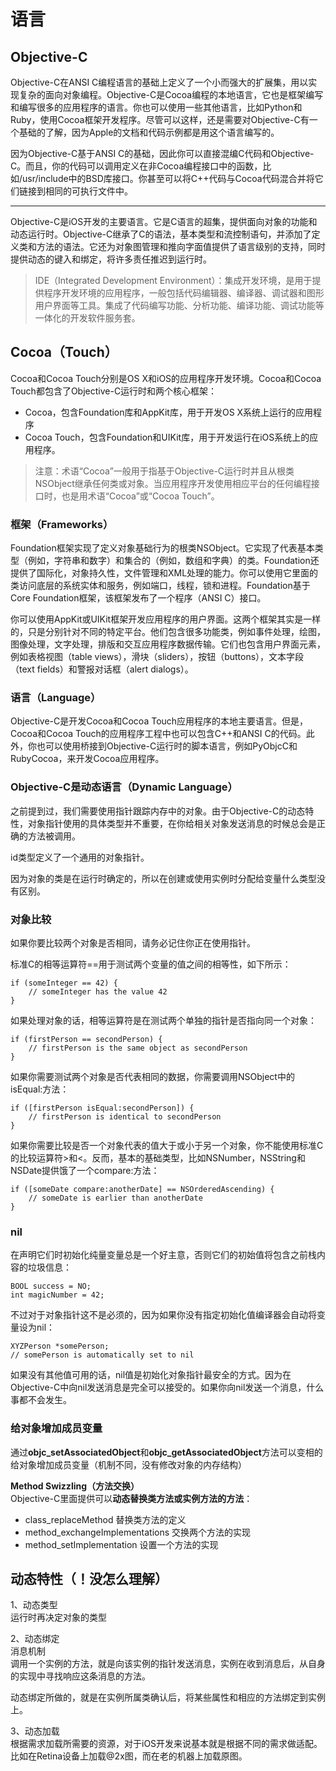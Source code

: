 # 语言

## Objective-C

Objective-C在ANSI C编程语言的基础上定义了一个小而强大的扩展集，用以实现复杂的面向对象编程。Objective-C是Cocoa编程的本地语言，它也是框架编写和编写很多的应用程序的语言。你也可以使用一些其他语言，比如Python和Ruby，使用Cocoa框架开发程序。尽管可以这样，还是需要对Objective-C有一个基础的了解，因为Apple的文档和代码示例都是用这个语言编写的。

因为Objective-C基于ANSI C的基础，因此你可以直接混编C代码和Objective-C。而且，你的代码可以调用定义在非Cocoa编程接口中的函数，比如/usr/include中的BSD库接口。你甚至可以将C++代码与Cocoa代码混合并将它们链接到相同的可执行文件中。

---

Objective-C是iOS开发的主要语言。它是C语言的超集，提供面向对象的功能和动态运行时。Objective-C继承了C的语法，基本类型和流控制语句，并添加了定义类和方法的语法。它还为对象图管理和推向字面值提供了语言级别的支持，同时提供动态的键入和绑定，将许多责任推迟到运行时。

> IDE（Integrated Development Environment）：集成开发环境，是用于提供程序开发环境的应用程序，一般包括代码编辑器、编译器、调试器和图形用户界面等工具。集成了代码编写功能、分析功能、编译功能、调试功能等一体化的开发软件服务套。

## Cocoa（Touch）

Cocoa和Cocoa Touch分别是OS X和iOS的应用程序开发环境。Cocoa和Cocoa Touch都包含了Objective-C运行时和两个核心框架：

* Cocoa，包含Foundation库和AppKit库，用于开发OS X系统上运行的应用程序
* Cocoa Touch，包含Foundation和UIKit库，用于开发运行在iOS系统上的应用程序。

> 注意：术语“Cocoa”一般用于指基于Objective-C运行时并且从根类NSObject继承任何类或对象。当应用程序开发使用相应平台的任何编程接口时，也是用术语“Cocoa”或“Cocoa Touch”。

### 框架（Frameworks）

Foundation框架实现了定义对象基础行为的根类NSObject。它实现了代表基本类型（例如，字符串和数字）和集合的（例如，数组和字典）的类。Foundation还提供了国际化，对象持久性，文件管理和XML处理的能力。你可以使用它里面的类访问底层的系统实体和服务，例如端口，线程，锁和进程。Foundation基于Core Foundation框架，该框架发布了一个程序（ANSI C）接口。

你可以使用AppKit或UIKit框架开发应用程序的用户界面。这两个框架其实是一样的，只是分别针对不同的特定平台。他们包含很多功能类，例如事件处理，绘图，图像处理，文字处理，排版和交互应用程序数据传输。它们也包含用户界面元素，例如表格视图（table views），滑块（sliders），按钮（buttons），文本字段（text fields）和警报对话框（alert dialogs）。

### 语言（Language）

Objective-C是开发Cocoa和Cocoa Touch应用程序的本地主要语言。但是，Cocoa和Cocoa Touch的应用程序工程中也可以包含C++和ANSI C的代码。此外，你也可以使用桥接到Objective-C运行时的脚本语言，例如PyObjcC和RubyCocoa，来开发Cocoa应用程序。

### Objective-C是动态语言（Dynamic Language）

之前提到过，我们需要使用指针跟踪内存中的对象。由于Objective-C的动态特性，对象指针使用的具体类型并不重要，在你给相关对象发送消息的时候总会是正确的方法被调用。

id类型定义了一个通用的对象指针。

因为对象的类是在运行时确定的，所以在创建或使用实例时分配给变量什么类型没有区别。

### 对象比较

如果你要比较两个对象是否相同，请务必记住你正在使用指针。

标准C的相等运算符==用于测试两个变量的值之间的相等性，如下所示：

```
if (someInteger == 42) {
    // someInteger has the value 42
}
```

如果处理对象的话，相等运算符是在测试两个单独的指针是否指向同一个对象：

```
if (firstPerson == secondPerson) {
    // firstPerson is the same object as secondPerson
}
```

如果你需要测试两个对象是否代表相同的数据，你需要调用NSObject中的isEqual:方法：

```
if ([firstPerson isEqual:secondPerson]) {
    // firstPerson is identical to secondPerson
}
```

如果你需要比较是否一个对象代表的值大于或小于另一个对象，你不能使用标准C的比较运算符&gt;和&lt;。反而，基本的基础类型，比如NSNumber，NSString和NSDate提供饿了一个compare:方法：

```
if ([someDate compare:anotherDate] == NSOrderedAscending) {
    // someDate is earlier than anotherDate
}
```

### nil

在声明它们时初始化纯量变量总是一个好主意，否则它们的初始值将包含之前栈内容的垃圾信息：

```
BOOL success = NO;
int magicNumber = 42;
```

不过对于对象指针这不是必须的，因为如果你没有指定初始化值编译器会自动将变量设为nil：

```
XYZPerson *somePerson;
// somePerson is automatically set to nil
```

如果没有其他值可用的话，nil值是初始化对象指针最安全的方式。因为在Objective-C中向nil发送消息是完全可以接受的。如果你向nil发送一个消息，什么事都不会发生。

### **给对象增加成员变量**

通过**objc\_setAssociatedObject**和**objc\_getAssociatedObject**方法可以变相的给对象增加成员变量（机制不同，没有修改对象的内存结构）

**Method Swizzling（方法交换）**  
Objective-C里面提供可以**动态替换类方法或实例方法的方法**：

* class\_replaceMethod 替换类方法的定义
* method\_exchangeImplementations 交换两个方法的实现
* method\_setImplementation 设置一个方法的实现

## 动态特性（！没怎么理解）

1、动态类型  
运行时再决定对象的类型

2、动态绑定  
消息机制  
调用一个实例的方法，就是向该实例的指针发送消息，实例在收到消息后，从自身的实现中寻找响应这条消息的方法。

动态绑定所做的，就是在实例所属类确认后，将某些属性和相应的方法绑定到实例上。

3、动态加载  
根据需求加载所需要的资源，对于iOS开发来说基本就是根据不同的需求做适配。比如在Retina设备上加载@2x图，而在老的机器上加载原图。

